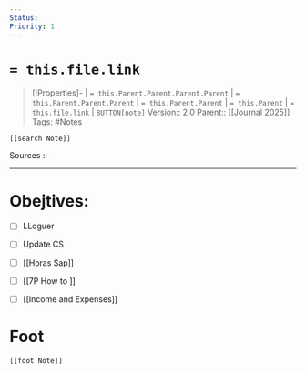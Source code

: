```yaml
---
Status: 
Priority: 1
---
```

# `= this.file.link`
>[!Properties]- | `= this.Parent.Parent.Parent.Parent` |  `= this.Parent.Parent.Parent` | `= this.Parent.Parent` | `= this.Parent` | `= this.file.link` | `BUTTON[note]` 
>Version:: 2.0
>Parent:: [[Journal 2025]]
>Tags: #Notes 
```meta-bind-embed
[[search Note]]
```
Sources :: 
***
# Obejtives:

- [ ] LLoguer
- [ ] Update CS
- [ ] [[Horas Sap]]
- [ ] [[7P How to ]]
- [ ] [[Income and Expenses]]







# Foot
```meta-bind-embed
[[foot Note]]
```